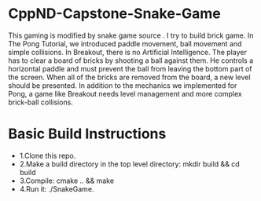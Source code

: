 # CppND-Capstone-Snake-Game
This gaming is modified by snake game source . I try to build brick game. In The Pong Tutorial, we introduced paddle movement, ball movement and simple collisions. In Breakout, there is no Artificial Intelligence. The player has to clear a board of bricks by shooting a ball against them. He controls a horizontal paddle and must prevent the ball from leaving the bottom part of the screen. When all of the bricks are removed from the board, a new level should be presented. In addition to the mechanics we implemented for Pong, a game like Breakout needs level management and more complex brick-ball collisions.
# Basic Build Instructions
- 1.Clone this repo.
- 2.Make a build directory in the top level directory: mkdir build && cd build
- 3.Compile: cmake .. && make
- 4.Run it: ./SnakeGame.
